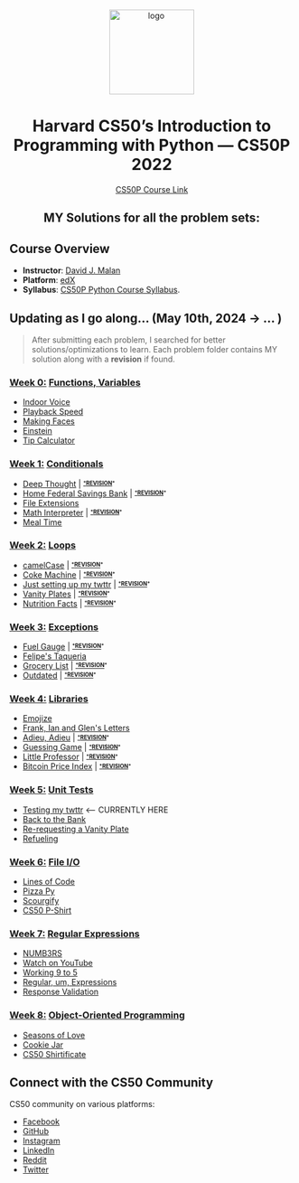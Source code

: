 <br>

<p align="center">
<img src="https://i.imgur.com/Jj740Yd.png" alt="logo" height="150"/>
</p>

<h1 align="center">
Harvard CS50’s Introduction to Programming with Python — CS50P 2022
</h1>

<p align="center">
  <a href="https://cs50.harvard.edu/python/2022/">CS50P Course Link</a>
</p>

<h2 align="center">
MY Solutions for all the problem sets:
</h2>

## Course Overview

- **Instructor**: [David J. Malan](mailto:malan@harvard.edu)
- **Platform**: [edX](https://learning.edx.org/course/course-v1:HarvardX+CS50P+Python/home)
- **Syllabus**: [CS50P Python Course Syllabus](https://cs50.harvard.edu/python/2022/syllabus/).

## Updating as I go along... (May 10th, 2024 -> ... )

> After submitting each problem, I searched for better solutions/optimizations to learn.
> Each problem folder contains MY solution along with a **revision** if found.

### [Week 0:](/week0) [Functions, Variables](https://cs50.harvard.edu/python/2022/psets/0/)
* [Indoor Voice](/week0/indoor/indoor.py)
* [Playback Speed](/week0/playback/playback.py)
* [Making Faces](/week0/faces/faces.py)
* [Einstein](/week0/einstein/einstein.py)
* [Tip Calculator](/week0/tip/tip.py)

### [Week 1:](/week1) [Conditionals](https://cs50.harvard.edu/python/2022/psets/1/)
* [Deep Thought](/week1/deep/deep.py) | <sup><sub>[***REVISION**](/week1/deep/deep_revision.py)*
* [Home Federal Savings Bank](/week1/bank/bank.py) | <sup><sub>[***REVISION**](/week1/bank/bank_revision.py)*
* [File Extensions](/week1/extensions/extensions.py)
* [Math Interpreter](/week1/interpreter/interpreter.py) | <sup><sub>[***REVISION**](/week1/interpreter/interpreter_revision.py)*
* [Meal Time](/week1/meal/meal.py)

### [Week 2:](/week2) [Loops](https://cs50.harvard.edu/python/2022/psets/2/)
* [camelCase](/week2/camel/camel.py) | <sup><sub>[***REVISION**](/week2/camel/camel_revision.py)*
* [Coke Machine](/week2/coke/coke.py) | <sup><sub>[***REVISION**](/week2/coke/coke_revision.py)*
* [Just setting up my twttr](/week2/twttr/twttr.py) | <sup><sub>[***REVISION**](/week2/twttr/twttr_revision.py)*
* [Vanity Plates](/week2/plates/plates.py) | <sup><sub>[***REVISION**](/week2/plates/plates_revision.py)*
* [Nutrition Facts](/week2/nutrition/nutrition.py) | <sup><sub>[***REVISION**](/week2/nutrition/nutrition_revision.py)*

### [Week 3:](/week3) [Exceptions](https://cs50.harvard.edu/python/2022/psets/3/) 
* [Fuel Gauge](/week3/fuel/fuel.py) | <sup><sub>[***REVISION**](/week3/fuel/fuel_revision.py)*
* [Felipe's Taqueria](/week3/taqueria/taqueria.py)
* [Grocery List](/week3/grocery/grocery.py) | <sup><sub>[***REVISION**](/week3/grocery/grocery_revision.py)*
* [Outdated](/week3/outdated/outdated.py) | <sup><sub>[***REVISION**](/week3/outdated/outdated_revision.py)*

### [Week 4:](/week4) [Libraries](https://cs50.harvard.edu/python/2022/psets/4/)
* [Emojize](/week4/emojize/emojize.py)
* [Frank, Ian and Glen's Letters](/week4/figlet/figlet.py) 
* [Adieu, Adieu](/week4/adieu/adieu.py) | <sup><sub>[***REVISION**](/week4/adieu/adieu_revision)*
* [Guessing Game](/week4/game/game.py) | <sup><sub>[***REVISION**](/week4/game/game_revision.py)*
* [Little Professor](/week4/professor/professor.py) | <sup><sub>[***REVISION**](/week4/professor/professor_revision.py)*
* [Bitcoin Price Index](/week4/bitcoin/bitcoin.py) | <sup><sub>[***REVISION**](/week4/bitcoin/bitcoin_revision.py)*

### [Week 5:](/week5) [Unit Tests](https://cs50.harvard.edu/python/2022/psets/5/)
* [Testing my twttr](/week5/test_twttr/)  <-- CURRENTLY HERE
* [Back to the Bank](/week5/test_bank/)
* [Re-requesting a Vanity Plate](/week5/test_plates/)
* [Refueling](/week5/test_fuel/)

### [Week 6:](/week6) [File I/O](https://cs50.harvard.edu/python/2022/psets/6/)
* [Lines of Code](/week6/lines/lines.py)
* [Pizza Py](/week6/pizza/pizza.py)
* [Scourgify](/week6/scourgify/scourgify.py)
* [CS50 P-Shirt](/week6/shirt/shirt.py)

### [Week 7:](/week7) [Regular Expressions](https://cs50.harvard.edu/python/2022/weeks/7/)
* [NUMB3RS](/week7/numb3rs/)
* [Watch on YouTube](/week7/watch/)
* [Working 9 to 5](/week7/working/)
* [Regular, um, Expressions](/week7/um/)
* [Response Validation](/week7/response/)

### [Week 8:](/week8) [Object-Oriented Programming](https://cs50.harvard.edu/python/2022/weeks/8/)
* [Seasons of Love](/week8/seasons/)
* [Cookie Jar](/week8/jar/)
* [CS50 Shirtificate](/week8/shirtificate/)


## Connect with the CS50 Community

CS50 community on various platforms:

- [Facebook](https://www.facebook.com/groups/cs50/)
- [GitHub](https://github.com/cs50)
- [Instagram](https://www.instagram.com/cs50/)
- [LinkedIn](https://www.linkedin.com/company/cs50/)
- [Reddit](https://www.reddit.com/r/cs50/)
- [Twitter](https://twitter.com/cs50)
